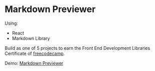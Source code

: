 # Markdown Previewer

Using:
- React
- Markdown Library

Build as one of 5 projects to earn the Front End Development Libraries Certificate of [freecodecamp](https://www.freecodecamp.org/).

Demo: [Markdown Previewer](https://markdown-previewer-1o8.pages.dev/)
